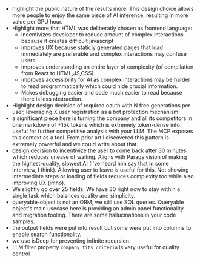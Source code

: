 - highlight the public nature of the results more. This design choice allows more people to enjoy the same piece of AI inference, resulting in more value per GPU hour.
- Highlight more that HTML was deliberatly chosen as frontend language:
  - incentivizes developer to reduce amount of complex interactions because it creates difficult javascript
  - improves UX because staticly generated pages that load immediately are preferable and complex interactions may confuse users.
  - improves understanding an entire layer of complexity (of compilation from React to HTML,JS,CSS).
  - improves accessibility for AI as complex interactions may be harder to read programmatically which could hide crucial information.
  - Makes debugging easier and code much easier to read because there is less abstraction.
- Highlight design decision of required oauth with N free generations per user, leveraging X user registration as a bot protection mechanism.
- a significant piece here is turning the company and all its competitors in one markdown of ±15k tokens which is extremely token-dense info useful for further competitive analysis with your LLM. The MCP exposes this context as a tool. From prior art I discovered this pattern is extremely powerful and we could write about that.
- design decision to incentivize the user to come back after 30 minutes, which reduces unease of waiting. Aligns with Parags vision of making the highest-quality, slowest AI (i've heard him say that in some interview, I think). Allowing user to leave is useful for this. Not showing intermediate steps or loading of fields reduces complexity too while also improving UX (imho).
- We slightly go over 25 fields. We have 30 right now to stay within a single task which balances quality and simplicity.
- queryable-object is not an ORM, we still use SQL queries. Queryable object's main usecase here is providing an admin panel functionality and migration tooling. There are some hallucinations in your code samples.
- the output fields were put into result but some were put into columns to enable search functionality.
- we use isDeep for preventing infinite recursion.
- LLM filter property `company_fits_criteria` is very useful for quality control
